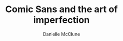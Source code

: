 ---
layout: post
title: "Comic Sans and the art of imperfection"
link: https://microsoft.design/articles/comic-sans-and-the-art-of-imperfection/
author: "Danielle McClune"
published_date: "01/04/2025"
description: "Comic Sans is the font that refuses to die. It’s been dragged, mocked, and meme-ified since the moment it became a household name. It’s been labeled childish, lazy, and unprofessional. Designers love to hate it. And yet, here we are, decades later, still talking about it. Comic Sans is still showing up in emails, on signs, in classrooms, and in protest posters. It’s survived countless waves of design trends and the court of public opinion. In a world obsessed with perfection, Comic Sans seems untouchable. Why? Because it’s fun. Because it’s flawed. Because it’s human."
language: "en_US"
categories: "Liens"
tags: "font"
og-tags: "font"
permalink: /:categories/:year/:month/:day/:title/
---